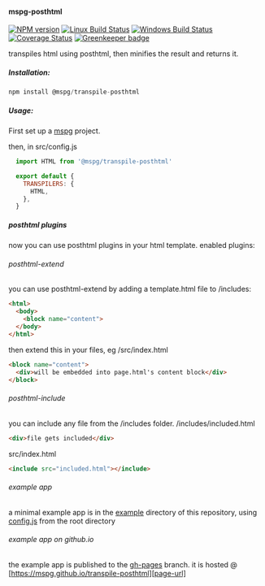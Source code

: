 #### mspg-posthtml

[![NPM version][npm-image]][npm-url]
[![Linux Build Status][travis-image]][travis-url]
[![Windows Build Status][appveyor-image]][appveyor-url]
[![Coverage Status][coveralls-image]][coveralls-url]
[![Greenkeeper badge](https://badges.greenkeeper.io/mspg/transpile-posthtml.svg)](https://greenkeeper.io/)

transpiles html using posthtml,
then minifies the result and returns it.

##### Installation:
```javascript
npm install @mspg/transpile-posthtml
```

##### Usage:
First set up a [mspg](https://github.com/mspg/core) project.

then, in src/config.js
```javascript
  import HTML from '@mspg/transpile-posthtml'

  export default {
    TRANSPILERS: {
      HTML,
    },
  }
```

##### posthtml plugins
now you can use posthtml plugins in your html template.
enabled plugins: 

###### posthtml-extend
you can use posthtml-extend by adding a template.html file to /includes:
```html
<html>
  <body>
    <block name="content">
  </body>
</html>
```
then extend this in your files, eg /src/index.html
```html
<block name="content">
  <div>will be embedded into page.html's content block</div>
</block>
```

###### posthtml-include
you can include any file from the /includes folder.
/includes/included.html
```html
<div>file gets included</div>
```

src/index.html
```html
<include src="included.html"></include>
```

###### example app
a minimal example app is in the [example][example-url] directory of this repository,
using [config.js][config-url] from the root directory

###### example app on github.io
the example app is published to the [gh-pages][gh-pages] branch.
it is hosted @ [https://mspg.github.io/transpile-posthtml][page-url]


[npm-image]: https://img.shields.io/npm/v/@mspg/transpile-posthtml.svg
[npm-url]: https://www.npmjs.com/package/@mspg/transpile-posthtml
[travis-image]: https://travis-ci.org/mspg/transpile-posthtml.svg?branch=master
[travis-url]: https://travis-ci.org/mspg/transpile-posthtml
[appveyor-image]: https://ci.appveyor.com/api/projects/status/0cropq4gauy9lqf3?svg=true
[appveyor-url]: https://ci.appveyor.com/project/jaeh/transpile-posthtml/branch/master
[coveralls-image]: https://coveralls.io/repos/github/mspg/transpile-posthtml/badge.svg
[coveralls-url]: https://coveralls.io/github/mspg/transpile-posthtml

[example-url]: https://github.com/mspg/transpile-posthtml/tree/master/example
[config-url]: https://github.com/mspg/transpile-posthtml/blob/master/config.js
[core-url]: https://github.com/mspg/core
[gh-pages]: https://github.com/mspg/transpile-posthtml/tree/gh-pages
[page-url]: https://mspg.github.io/transpile-posthtml
